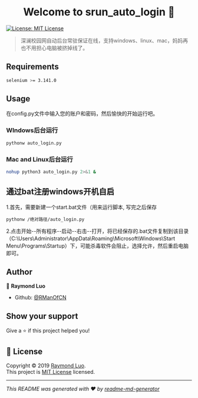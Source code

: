 <h1 align="center">Welcome to srun_auto_login 👋</h1>
<p>
  <a href="https://mit-license.org/">
    <img alt="License: MIT License" src="https://img.shields.io/badge/License-MIT License-yellow.svg" target="_blank" />
  </a>
</p>

> 深澜校园网自动后台常驻保证在线，支持windows、linux、mac，妈妈再也不用担心电脑被挤掉线了。

## Requirements

```sh
selenium >= 3.141.0
```

## Usage
在config.py文件中输入您的账户和密码，然后愉快的开始运行吧。

### WIndows后台运行
```sh
pythonw auto_login.py
```
### Mac and Linux后台运行
```sh
nohup python3 auto_login.py 2>&1 &
```
## 通过bat注册windows开机自启
1.首先，需要新建一个start.bat文件（用来运行脚本, 写完之后保存
```shell script
pythonw /绝对路径/auto_login.py
```
2.点击开始--所有程序--启动--右击--打开，将已经保存的.bat文件复制到该目录（C:\Users\Administrator\AppData\Roaming\Microsoft\Windows\Start Menu\Programs\Startup）下，可能杀毒软件会阻止，选择允许，然后重启电脑即可。
## Author

👤 **Raymond Luo**

* Github: [@RManOfCN](https://github.com/RManOfCN)

## Show your support

Give a ⭐️ if this project helped you!

## 📝 License

Copyright © 2019 [Raymond Luo](https://github.com/RManOfCN).<br />
This project is [MIT License](https://mit-license.org/) licensed.

***
_This README was generated with ❤️ by [readme-md-generator](https://github.com/kefranabg/readme-md-generator)_